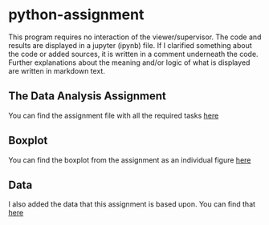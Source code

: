 # python-assignment
This program requires no interaction of the viewer/supervisor. The code and 
results are displayed in a jupyter (ipynb) file. If I clarified something about
the code or added sources, it is written in a comment underneath the code. Further explanations 
about the meaning and/or logic of what is displayed are written in markdown text.
## The Data Analysis Assignment
You can find the assignment file with all the required tasks [here](/Python_Assignment_Data_Analysis.ipynb)
## Boxplot
You can find the boxplot from the assignment as an individual
figure [here](/bp.svg)
## Data
I also added the data that this assignment is based upon. You can find that 
[here](/bugs.csv)
